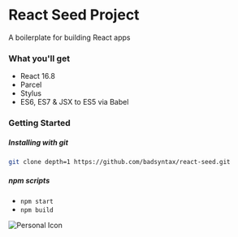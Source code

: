 # React Seed Project

A boilerplate for building React apps

### What you'll get
 - React 16.8
 - Parcel
 - Stylus
 - ES6, ES7 & JSX to ES5 via Babel
 
### Getting Started

##### Installing with git

```bash
git clone depth=1 https://github.com/badsyntax/react-seed.git
```

##### npm scripts
 - `npm start`
 - `npm build`

<img src="https://imgur.com/ZV92wxj" alt="Personal Icon" style="float: left; margin-right: 10px;"/>
